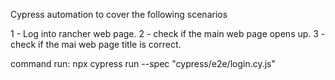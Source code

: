 Cypress automation to cover the following scenarios

1 - Log into rancher web page. 
2 - check if the main web page opens up. 
3 - check if the mai web page title is correct.

command run: npx cypress run --spec "cypress/e2e/login.cy.js"
